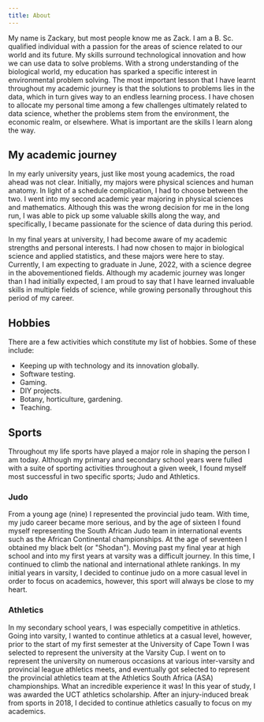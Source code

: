 ```yaml
---
title: About
---
```


My name is Zackary, but most people know me as Zack. I am a B. Sc. qualified individual with a passion for the areas of science related to our world and its future. My skills surround technological innovation and how we can use data to solve problems. With a strong understanding of the biological world, my education has sparked a specific interest in environmental problem solving. The most important lesson that I have learnt throughout my academic journey is that the solutions to problems lies in the data, which in turn gives way to an endless learning process. I have chosen to allocate my personal time among a few challenges ultimately related to data science, whether the problems stem from the environment, the economic realm, or elsewhere. What is important are the skills I learn along the way.

## My academic journey

In my early university years, just like most young academics, the road ahead was not clear. Initially, my majors were physical sciences and human anatomy. In light of a schedule complication, I had to choose between the two. I went into my second academic year majoring in physical sciences and mathematics. Although this was the wrong decision for me in the long run, I was able to pick up some valuable skills along the way, and specifically, I became passionate for the science of data during this period. 

In my final years at university, I had become aware of my academic strengths and personal interests. I had now chosen to major in biological science and applied statistics, and these majors were here to stay. Currently, I am expecting to graduate in June, 2022, with a science degree in the abovementioned fields. Although my academic journey was longer than I had initially expected, I am proud to say that I have learned invaluable skills in multiple fields of science, while growing personally throughout this period of my career. 

## Hobbies

There are a few activities which constitute my list of hobbies. Some of these include: 

* Keeping up with technology and its innovation globally. 
* Software testing.
* Gaming.
* DIY projects. 
* Botany, horticulture, gardening. 
* Teaching. 

## Sports

Throughout my life sports have played a major role in shaping the person I am today. Although my primary and secondary school years were fulled with a suite of sporting activities throughout a given week, I found myself most successful in two specific sports; Judo and Athletics. 

### Judo

From a young age (nine) I represented the provincial judo team. With time, my judo career became more serious, and by the age of sixteen I found myself representing the South African Judo team in international events such as the African Continental championships. At the age of seventeen I obtained my black belt (or "Shodan"). Moving past my final year at high school and into my first years at varsity was a difficult journey. In this time, I continued to climb the national and international athlete rankings. In my initial years in varsity, I decided to continue judo on a more casual level in order to focus on academics, however, this sport will always be close to my heart.

### Athletics

In my secondary school years, I was especially competitive in athletics. Going into varsity, I wanted to continue athletics at a casual level, however, prior to the start of my first semester at the University of Cape Town I was selected to represent the university at the Varsity Cup. I went on to represent the university on numerous occasions at various inter-varsity and provincial league athletics meets, and eventually got selected to represent the provincial athletics team at the Athletics South Africa (ASA) championships. What an incredible experience it was! In this year of study, I was awarded the UCT athletics scholarship. After an injury-induced break from sports in 2018, I decided to continue athletics casually to focus on my academics. 